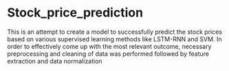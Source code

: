 # Stock_price_prediction

This is an attempt to create a model to successfully predict the stock prices based on various supervised learning methods like LSTM-RNN and SVM. In order to effectively come 
up with the most relevant outcome, necessary preprocessing and cleaning of data was performed followed by feature extraction and data normalization
